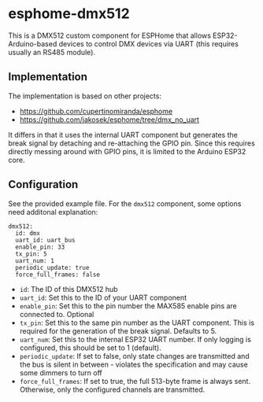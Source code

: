 # esphome-dmx512

This is a DMX512 custom component for ESPHome that allows ESP32-Arduino-based
devices to control DMX devices via UART (this requires usually an RS485 module).

## Implementation

The implementation is based on other projects:

  * https://github.com/cupertinomiranda/esphome
  * https://github.com/jakosek/esphome/tree/dmx_no_uart

It differs in that it uses the internal UART component but generates the
break signal by detaching and re-attaching the GPIO pin. Since this requires
directly messing around with GPIO pins, it is limited to the Arduino ESP32 core.

## Configuration

See the provided example file. For the `dmx512` component, some options need
additonal explanation:
```
dmx512:
  id: dmx
  uart_id: uart_bus
  enable_pin: 33
  tx_pin: 5
  uart_num: 1
  periodic_update: true
  force_full_frames: false
```

  * `id`: The ID of this DMX512 hub
  * `uart_id`: Set this to the ID of your UART component
  * `enable_pin`: Set this to the pin number the MAX585 enable pins are connected
  to. Optional
  * `tx_pin`: Set this to the same pin number as the UART component. This is required
  for the generation of the break signal. Defaults to 5.
  * `uart_num`: Set this to the internal ESP32 UART number. If only logging is
  configured, this should be set to 1 (default). 
  * `periodic_update`: If set to false, only state changes are transmitted and the bus is silent in between - violates the specification and may cause some dimmers to turn off
  * `force_full_frames`: If set to true, the full 513-byte frame is always sent. Otherwise, only the configured channels are transmitted.
